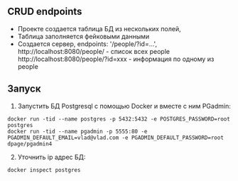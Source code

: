 CRUD endpoints
--- 

- Проекте создается таблица БД из нескольких полей,
- Таблица заполняется фейковыми данными
- Создается сервер, endpoints: '/people/?id=...', 
    http://localhost:8080/people/ - список всех people
    http://localhost:8080/people/?id=xxx - информация по одному из people

Запуск
---
1. Запустить БД Postgresql с помощью Docker и вместе с ним PGadmin:
```
docker run -tid --name postgres -p 5432:5432 -e POSTGRES_PASSWORD=root postgres
docker run -tid --name pgadmin -p 5555:80 -e PGADMIN_DEFAULT_EMAIL=vlad@vlad.com -e PGADMIN_DEFAULT_PASSWORD=root dpage/pgadmin4
```
2. Уточнить ip адрес БД:
```
docker inspect postgres
```

